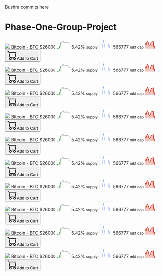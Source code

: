 Bushra commits here
# Phase-One-Group-Project


<div class="card text-white bg-dark mb-3" id = 'detailsCard'>
                <div class="card-body">
                    <img src="https://assets.coingecko.com/coins/images/1/thumb/bitcoin.png?1547033579" class="img-thumbnail">
                    <span id="nameAndIDOfCoin">Bitcoin - BTC</span>
                    <!--add cash sign via dom, string interpolation-->
                    <span id="price">$26000</span>
                    <img src="src/price.png" class="img-thumbnail">
                    <span id="supply">5.42% </span>
                    <span><small>supply</small></span>
                    <img src="src/growth.png" class="img-thumbnail">
                    <span id ="marketCap">566777</span>
                    <span><small>mkt cap</small></span>
                    <img src="src/cap.png" class="img-thumbnail">
                    <button type="button" class="btn btn-light" id = 'addToCartInCardButton'>
                        <svg xmlns="http://www.w3.org/2000/svg" width="30" height="30" fill="currentColor" class="bi bi-cart" viewBox="0 0 16 16">
                            <path d="M0 1.5A.5.5 0 0 1 .5 1H2a.5.5 0 0 1 .485.379L2.89 3H14.5a.5.5 0 0 1 .491.592l-1.5 8A.5.5 0 0 1 13 12H4a.5.5 0 0 1-.491-.408L2.01 3.607 1.61 2H.5a.5.5 0 0 1-.5-.5zM3.102 4l1.313 7h8.17l1.313-7H3.102zM5 12a2 2 0 1 0 0 4 2 2 0 0 0 0-4zm7 0a2 2 0 1 0 0 4 2 2 0 0 0 0-4zm-7 1a1 1 0 1 1 0 2 1 1 0 0 1 0-2zm7 0a1 1 0 1 1 0 2 1 1 0 0 1 0-2z"/>
                          </svg>Add to Cart</button> 
              </div>
          </div>
          <div class="card text-white bg-dark mb-3" id = 'detailsCard'>
            <div class="card-body">
                <img src="https://assets.coingecko.com/coins/images/1/thumb/bitcoin.png?1547033579" class="img-thumbnail">
                <span id="nameAndIDOfCoin">Bitcoin - BTC</span>
                <!--add cash sign via dom, string interpolation-->
                <span id="price">$26000</span>
                <img src="src/price.png" class="img-thumbnail">
                <span id="supply">5.42% </span>
                <span><small>supply</small></span>
                <img src="src/growth.png" class="img-thumbnail">
                <span id ="marketCap">566777</span>
                <span><small>mkt cap</small></span>
                <img src="src/cap.png" class="img-thumbnail">
                <button type="button" class="btn btn-light" id = 'addToCartInCardButton'>
                    <svg xmlns="http://www.w3.org/2000/svg" width="30" height="30" fill="currentColor" class="bi bi-cart" viewBox="0 0 16 16">
                        <path d="M0 1.5A.5.5 0 0 1 .5 1H2a.5.5 0 0 1 .485.379L2.89 3H14.5a.5.5 0 0 1 .491.592l-1.5 8A.5.5 0 0 1 13 12H4a.5.5 0 0 1-.491-.408L2.01 3.607 1.61 2H.5a.5.5 0 0 1-.5-.5zM3.102 4l1.313 7h8.17l1.313-7H3.102zM5 12a2 2 0 1 0 0 4 2 2 0 0 0 0-4zm7 0a2 2 0 1 0 0 4 2 2 0 0 0 0-4zm-7 1a1 1 0 1 1 0 2 1 1 0 0 1 0-2zm7 0a1 1 0 1 1 0 2 1 1 0 0 1 0-2z"/>
                      </svg>Add to Cart</button> 
          </div>
      </div>
      <div class="card text-white bg-dark mb-3" id = 'detailsCard'>
        <div class="card-body">
            <img src="https://assets.coingecko.com/coins/images/1/thumb/bitcoin.png?1547033579" class="img-thumbnail">
            <span id="nameAndIDOfCoin">Bitcoin - BTC</span>
            <!--add cash sign via dom, string interpolation-->
            <span id="price">$26000</span>
            <img src="src/price.png" class="img-thumbnail">
            <span id="supply">5.42% </span>
            <span><small>supply</small></span>
            <img src="src/growth.png" class="img-thumbnail">
            <span id ="marketCap">566777</span>
            <span><small>mkt cap</small></span>
            <img src="src/cap.png" class="img-thumbnail">
            <button type="button" class="btn btn-light" id = 'addToCartInCardButton'>
                <svg xmlns="http://www.w3.org/2000/svg" width="30" height="30" fill="currentColor" class="bi bi-cart" viewBox="0 0 16 16">
                    <path d="M0 1.5A.5.5 0 0 1 .5 1H2a.5.5 0 0 1 .485.379L2.89 3H14.5a.5.5 0 0 1 .491.592l-1.5 8A.5.5 0 0 1 13 12H4a.5.5 0 0 1-.491-.408L2.01 3.607 1.61 2H.5a.5.5 0 0 1-.5-.5zM3.102 4l1.313 7h8.17l1.313-7H3.102zM5 12a2 2 0 1 0 0 4 2 2 0 0 0 0-4zm7 0a2 2 0 1 0 0 4 2 2 0 0 0 0-4zm-7 1a1 1 0 1 1 0 2 1 1 0 0 1 0-2zm7 0a1 1 0 1 1 0 2 1 1 0 0 1 0-2z"/>
                  </svg>Add to Cart</button> 
      </div>
  </div>
  <div class="card text-white bg-dark mb-3" id = 'detailsCard'>
    <div class="card-body">
        <img src="https://assets.coingecko.com/coins/images/1/thumb/bitcoin.png?1547033579" class="img-thumbnail">
        <span id="nameAndIDOfCoin">Bitcoin - BTC</span>
        <!--add cash sign via dom, string interpolation-->
        <span id="price">$26000</span>
        <img src="src/price.png" class="img-thumbnail">
        <span id="supply">5.42% </span>
        <span><small>supply</small></span>
        <img src="src/growth.png" class="img-thumbnail">
        <span id ="marketCap">566777</span>
        <span><small>mkt cap</small></span>
        <img src="src/cap.png" class="img-thumbnail">
        <button type="button" class="btn btn-light" id = 'addToCartInCardButton'>
            <svg xmlns="http://www.w3.org/2000/svg" width="30" height="30" fill="currentColor" class="bi bi-cart" viewBox="0 0 16 16">
                <path d="M0 1.5A.5.5 0 0 1 .5 1H2a.5.5 0 0 1 .485.379L2.89 3H14.5a.5.5 0 0 1 .491.592l-1.5 8A.5.5 0 0 1 13 12H4a.5.5 0 0 1-.491-.408L2.01 3.607 1.61 2H.5a.5.5 0 0 1-.5-.5zM3.102 4l1.313 7h8.17l1.313-7H3.102zM5 12a2 2 0 1 0 0 4 2 2 0 0 0 0-4zm7 0a2 2 0 1 0 0 4 2 2 0 0 0 0-4zm-7 1a1 1 0 1 1 0 2 1 1 0 0 1 0-2zm7 0a1 1 0 1 1 0 2 1 1 0 0 1 0-2z"/>
              </svg>Add to Cart</button> 
  </div>
</div>
<div class="card text-white bg-dark mb-3" id = 'detailsCard'>
    <div class="card-body">
        <img src="https://assets.coingecko.com/coins/images/1/thumb/bitcoin.png?1547033579" class="img-thumbnail">
        <span id="nameAndIDOfCoin">Bitcoin - BTC</span>
        <!--add cash sign via dom, string interpolation-->
        <span id="price">$26000</span>
        <img src="src/price.png" class="img-thumbnail">
        <span id="supply">5.42% </span>
        <span><small>supply</small></span>
        <img src="src/growth.png" class="img-thumbnail">
        <span id ="marketCap">566777</span>
        <span><small>mkt cap</small></span>
        <img src="src/cap.png" class="img-thumbnail">
        <button type="button" class="btn btn-light" id = 'addToCartInCardButton'>
            <svg xmlns="http://www.w3.org/2000/svg" width="30" height="30" fill="currentColor" class="bi bi-cart" viewBox="0 0 16 16">
                <path d="M0 1.5A.5.5 0 0 1 .5 1H2a.5.5 0 0 1 .485.379L2.89 3H14.5a.5.5 0 0 1 .491.592l-1.5 8A.5.5 0 0 1 13 12H4a.5.5 0 0 1-.491-.408L2.01 3.607 1.61 2H.5a.5.5 0 0 1-.5-.5zM3.102 4l1.313 7h8.17l1.313-7H3.102zM5 12a2 2 0 1 0 0 4 2 2 0 0 0 0-4zm7 0a2 2 0 1 0 0 4 2 2 0 0 0 0-4zm-7 1a1 1 0 1 1 0 2 1 1 0 0 1 0-2zm7 0a1 1 0 1 1 0 2 1 1 0 0 1 0-2z"/>
              </svg>Add to Cart</button> 
  </div>
</div>
<div class="card text-white bg-dark mb-3" id = 'detailsCard'>
    <div class="card-body">
        <img src="https://assets.coingecko.com/coins/images/1/thumb/bitcoin.png?1547033579" class="img-thumbnail">
        <span id="nameAndIDOfCoin">Bitcoin - BTC</span>
        <!--add cash sign via dom, string interpolation-->
        <span id="price">$26000</span>
        <img src="src/price.png" class="img-thumbnail">
        <span id="supply">5.42% </span>
        <span><small>supply</small></span>
        <img src="src/growth.png" class="img-thumbnail">
        <span id ="marketCap">566777</span>
        <span><small>mkt cap</small></span>
        <img src="src/cap.png" class="img-thumbnail">
        <button type="button" class="btn btn-light" id = 'addToCartInCardButton'>
            <svg xmlns="http://www.w3.org/2000/svg" width="30" height="30" fill="currentColor" class="bi bi-cart" viewBox="0 0 16 16">
                <path d="M0 1.5A.5.5 0 0 1 .5 1H2a.5.5 0 0 1 .485.379L2.89 3H14.5a.5.5 0 0 1 .491.592l-1.5 8A.5.5 0 0 1 13 12H4a.5.5 0 0 1-.491-.408L2.01 3.607 1.61 2H.5a.5.5 0 0 1-.5-.5zM3.102 4l1.313 7h8.17l1.313-7H3.102zM5 12a2 2 0 1 0 0 4 2 2 0 0 0 0-4zm7 0a2 2 0 1 0 0 4 2 2 0 0 0 0-4zm-7 1a1 1 0 1 1 0 2 1 1 0 0 1 0-2zm7 0a1 1 0 1 1 0 2 1 1 0 0 1 0-2z"/>
              </svg>Add to Cart</button> 
  </div>
</div>
<div class="card text-white bg-dark mb-3" id = 'detailsCard'>
    <div class="card-body">
        <img src="https://assets.coingecko.com/coins/images/1/thumb/bitcoin.png?1547033579" class="img-thumbnail">
        <span id="nameAndIDOfCoin">Bitcoin - BTC</span>
        <!--add cash sign via dom, string interpolation-->
        <span id="price">$26000</span>
        <img src="src/price.png" class="img-thumbnail">
        <span id="supply">5.42% </span>
        <span><small>supply</small></span>
        <img src="src/growth.png" class="img-thumbnail">
        <span id ="marketCap">566777</span>
        <span><small>mkt cap</small></span>
        <img src="src/cap.png" class="img-thumbnail">
        <button type="button" class="btn btn-light" id = 'addToCartInCardButton'>
            <svg xmlns="http://www.w3.org/2000/svg" width="30" height="30" fill="currentColor" class="bi bi-cart" viewBox="0 0 16 16">
                <path d="M0 1.5A.5.5 0 0 1 .5 1H2a.5.5 0 0 1 .485.379L2.89 3H14.5a.5.5 0 0 1 .491.592l-1.5 8A.5.5 0 0 1 13 12H4a.5.5 0 0 1-.491-.408L2.01 3.607 1.61 2H.5a.5.5 0 0 1-.5-.5zM3.102 4l1.313 7h8.17l1.313-7H3.102zM5 12a2 2 0 1 0 0 4 2 2 0 0 0 0-4zm7 0a2 2 0 1 0 0 4 2 2 0 0 0 0-4zm-7 1a1 1 0 1 1 0 2 1 1 0 0 1 0-2zm7 0a1 1 0 1 1 0 2 1 1 0 0 1 0-2z"/>
              </svg>Add to Cart</button> 
  </div>
</div>
<div class="card text-white bg-dark mb-3" id = 'detailsCard'>
    <div class="card-body">
        <img src="https://assets.coingecko.com/coins/images/1/thumb/bitcoin.png?1547033579" class="img-thumbnail">
        <span id="nameAndIDOfCoin">Bitcoin - BTC</span>
        <!--add cash sign via dom, string interpolation-->
        <span id="price">$26000</span>
        <img src="src/price.png" class="img-thumbnail">
        <span id="supply">5.42% </span>
        <span><small>supply</small></span>
        <img src="src/growth.png" class="img-thumbnail">
        <span id ="marketCap">566777</span>
        <span><small>mkt cap</small></span>
        <img src="src/cap.png" class="img-thumbnail">
        <button type="button" class="btn btn-light" id = 'addToCartInCardButton'>
            <svg xmlns="http://www.w3.org/2000/svg" width="30" height="30" fill="currentColor" class="bi bi-cart" viewBox="0 0 16 16">
                <path d="M0 1.5A.5.5 0 0 1 .5 1H2a.5.5 0 0 1 .485.379L2.89 3H14.5a.5.5 0 0 1 .491.592l-1.5 8A.5.5 0 0 1 13 12H4a.5.5 0 0 1-.491-.408L2.01 3.607 1.61 2H.5a.5.5 0 0 1-.5-.5zM3.102 4l1.313 7h8.17l1.313-7H3.102zM5 12a2 2 0 1 0 0 4 2 2 0 0 0 0-4zm7 0a2 2 0 1 0 0 4 2 2 0 0 0 0-4zm-7 1a1 1 0 1 1 0 2 1 1 0 0 1 0-2zm7 0a1 1 0 1 1 0 2 1 1 0 0 1 0-2z"/>
              </svg>Add to Cart</button> 
  </div>
</div>
<div class="card text-white bg-dark mb-3" id = 'detailsCard'>
    <div class="card-body">
        <img src="https://assets.coingecko.com/coins/images/1/thumb/bitcoin.png?1547033579" class="img-thumbnail">
        <span id="nameAndIDOfCoin">Bitcoin - BTC</span>
        <!--add cash sign via dom, string interpolation-->
        <span id="price">$26000</span>
        <img src="src/price.png" class="img-thumbnail">
        <span id="supply">5.42% </span>
        <span><small>supply</small></span>
        <img src="src/growth.png" class="img-thumbnail">
        <span id ="marketCap">566777</span>
        <span><small>mkt cap</small></span>
        <img src="src/cap.png" class="img-thumbnail">
        <button type="button" class="btn btn-light" id = 'addToCartInCardButton'>
            <svg xmlns="http://www.w3.org/2000/svg" width="30" height="30" fill="currentColor" class="bi bi-cart" viewBox="0 0 16 16">
                <path d="M0 1.5A.5.5 0 0 1 .5 1H2a.5.5 0 0 1 .485.379L2.89 3H14.5a.5.5 0 0 1 .491.592l-1.5 8A.5.5 0 0 1 13 12H4a.5.5 0 0 1-.491-.408L2.01 3.607 1.61 2H.5a.5.5 0 0 1-.5-.5zM3.102 4l1.313 7h8.17l1.313-7H3.102zM5 12a2 2 0 1 0 0 4 2 2 0 0 0 0-4zm7 0a2 2 0 1 0 0 4 2 2 0 0 0 0-4zm-7 1a1 1 0 1 1 0 2 1 1 0 0 1 0-2zm7 0a1 1 0 1 1 0 2 1 1 0 0 1 0-2z"/>
              </svg>Add to Cart</button> 
  </div>
</div>
<div class="card text-white bg-dark mb-3" id = 'detailsCard'>
    <div class="card-body">
        <img src="https://assets.coingecko.com/coins/images/1/thumb/bitcoin.png?1547033579" class="img-thumbnail">
        <span id="nameAndIDOfCoin">Bitcoin - BTC</span>
        <!--add cash sign via dom, string interpolation-->
        <span id="price">$26000</span>
        <img src="src/price.png" class="img-thumbnail">
        <span id="supply">5.42% </span>
        <span><small>supply</small></span>
        <img src="src/growth.png" class="img-thumbnail">
        <span id ="marketCap">566777</span>
        <span><small>mkt cap</small></span>
        <img src="src/cap.png" class="img-thumbnail">
        <button type="button" class="btn btn-light" id = 'addToCartInCardButton'>
            <svg xmlns="http://www.w3.org/2000/svg" width="30" height="30" fill="currentColor" class="bi bi-cart" viewBox="0 0 16 16">
                <path d="M0 1.5A.5.5 0 0 1 .5 1H2a.5.5 0 0 1 .485.379L2.89 3H14.5a.5.5 0 0 1 .491.592l-1.5 8A.5.5 0 0 1 13 12H4a.5.5 0 0 1-.491-.408L2.01 3.607 1.61 2H.5a.5.5 0 0 1-.5-.5zM3.102 4l1.313 7h8.17l1.313-7H3.102zM5 12a2 2 0 1 0 0 4 2 2 0 0 0 0-4zm7 0a2 2 0 1 0 0 4 2 2 0 0 0 0-4zm-7 1a1 1 0 1 1 0 2 1 1 0 0 1 0-2zm7 0a1 1 0 1 1 0 2 1 1 0 0 1 0-2z"/>
              </svg>Add to Cart</button> 
  </div>
